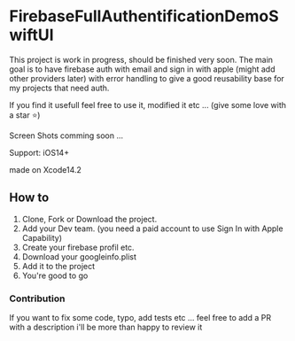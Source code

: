 # FirebaseFullAuthentificationDemoSwiftUI
This project is work in progress, should be finished very soon.
The main goal is to have firebase auth with email and sign in with apple (might add other providers later) with error handling to give a good
reusability base for my projects that need auth.

If you find it usefull feel free to use it, modified it etc ... (give some love with a star ⭐️)

Screen Shots comming soon ...

Support: iOS14+

made on Xcode14.2

## How to
1. Clone, Fork or Download the project.
2. Add your Dev team. (you need a paid account to use Sign In with Apple Capability)
3. Create your firebase profil etc.
4. Download your googleinfo.plist
5. Add it to the project
6. You're good to go

### Contribution

If you want to fix some code, typo, add tests etc ... feel free to add a PR with a description i'll be more than happy to review it
